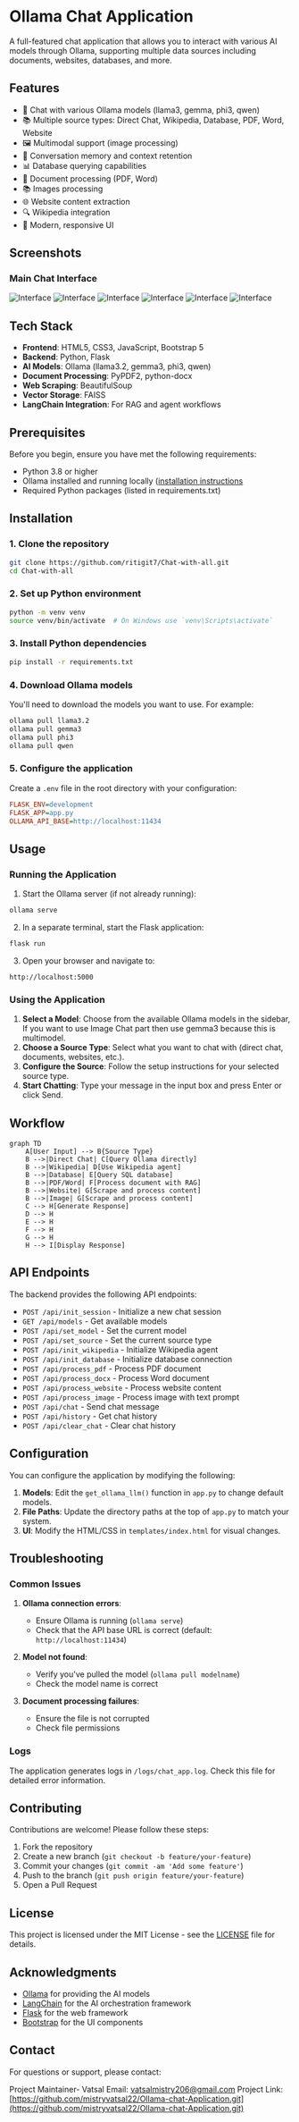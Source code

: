 # Ollama Chat Application

A full-featured chat application that allows you to interact with various AI models through Ollama, supporting multiple data sources including documents, websites, databases, and more.

## Features

- 💬 Chat with various Ollama models (llama3, gemma, phi3, qwen)
- 📚 Multiple source types: Direct Chat, Wikipedia, Database, PDF, Word, Website
- 🖼️ Multimodal support (image processing)
- 🧠 Conversation memory and context retention
- 📊 Database querying capabilities
- 📄 Document processing (PDF, Word)
- 📚 Images processing
- 🌐 Website content extraction
- 🔍 Wikipedia integration
- 🎨 Modern, responsive UI

## Screenshots

### Main Chat Interface
![Interface](https://github.com/ritigit7/Chat-with-all/blob/main/images/Screenshot%20from%202025-04-21%2017-54-06.png)
![Interface](https://github.com/ritigit7/Chat-with-all/blob/main/images/Screenshot%20from%202025-04-21%2017-54-10.png)
![Interface](https://github.com/ritigit7/Chat-with-all/blob/main/images/Screenshot%20from%202025-04-21%2017-54-15.png)
![Interface](https://github.com/ritigit7/Chat-with-all/blob/main/images/Screenshot%20from%202025-04-21%2017-54-19.png)
![Interface](https://github.com/ritigit7/Chat-with-all/blob/main/images/Screenshot%20from%202025-04-21%2017-54-22.png)
![Interface](https://github.com/ritigit7/Chat-with-all/blob/main/images/Screenshot%20from%202025-04-21%2017-54-26.png)


## Tech Stack

- **Frontend**: HTML5, CSS3, JavaScript, Bootstrap 5
- **Backend**: Python, Flask
- **AI Models**: Ollama (llama3.2, gemma3, phi3, qwen)
- **Document Processing**: PyPDF2, python-docx
- **Web Scraping**: BeautifulSoup
- **Vector Storage**: FAISS
- **LangChain Integration**: For RAG and agent workflows

## Prerequisites

Before you begin, ensure you have met the following requirements:

- Python 3.8 or higher
- Ollama installed and running locally ([installation instructions](http://localhost:11434/v1)
- Required Python packages (listed in requirements.txt)

## Installation

### 1. Clone the repository

```bash
git clone https://github.com/ritigit7/Chat-with-all.git
cd Chat-with-all
```

### 2. Set up Python environment

```bash
python -m venv venv
source venv/bin/activate  # On Windows use `venv\Scripts\activate`
```

### 3. Install Python dependencies

```bash
pip install -r requirements.txt
```

### 4. Download Ollama models

You'll need to download the models you want to use. For example:

```bash
ollama pull llama3.2
ollama pull gemma3
ollama pull phi3
ollama pull qwen
```

### 5. Configure the application

Create a `.env` file in the root directory with your configuration:

```ini
FLASK_ENV=development
FLASK_APP=app.py
OLLAMA_API_BASE=http://localhost:11434
```

## Usage

### Running the Application

1. Start the Ollama server (if not already running):

```bash
ollama serve
```

2. In a separate terminal, start the Flask application:

```bash
flask run
```

3. Open your browser and navigate to:

```
http://localhost:5000
```

### Using the Application

1. **Select a Model**: Choose from the available Ollama models in the sidebar, If you want to use Image Chat part then use gemma3 because this is multimodel.
2. **Choose a Source Type**: Select what you want to chat with (direct chat, documents, websites, etc.).
3. **Configure the Source**: Follow the setup instructions for your selected source type.
4. **Start Chatting**: Type your message in the input box and press Enter or click Send.

## Workflow

```mermaid
graph TD
    A[User Input] --> B{Source Type}
    B -->|Direct Chat| C[Query Ollama directly]
    B -->|Wikipedia| D[Use Wikipedia agent]
    B -->|Database| E[Query SQL database]
    B -->|PDF/Word| F[Process document with RAG]
    B -->|Website| G[Scrape and process content]
    B -->|Image| G[Scrape and process content]
    C --> H[Generate Response]
    D --> H
    E --> H
    F --> H
    G --> H
    H --> I[Display Response]
```

## API Endpoints

The backend provides the following API endpoints:

- `POST /api/init_session` - Initialize a new chat session
- `GET /api/models` - Get available models
- `POST /api/set_model` - Set the current model
- `POST /api/set_source` - Set the current source type
- `POST /api/init_wikipedia` - Initialize Wikipedia agent
- `POST /api/init_database` - Initialize database connection
- `POST /api/process_pdf` - Process PDF document
- `POST /api/process_docx` - Process Word document
- `POST /api/process_website` - Process website content
- `POST /api/process_image` - Process image with text prompt
- `POST /api/chat` - Send chat message
- `POST /api/history` - Get chat history
- `POST /api/clear_chat` - Clear chat history

## Configuration

You can configure the application by modifying the following:

1. **Models**: Edit the `get_ollama_llm()` function in `app.py` to change default models.
2. **File Paths**: Update the directory paths at the top of `app.py` to match your system.
3. **UI**: Modify the HTML/CSS in `templates/index.html` for visual changes.

## Troubleshooting

### Common Issues

1. **Ollama connection errors**:
   - Ensure Ollama is running (`ollama serve`)
   - Check that the API base URL is correct (default: `http://localhost:11434`)

2. **Model not found**:
   - Verify you've pulled the model (`ollama pull modelname`)
   - Check the model name is correct

3. **Document processing failures**:
   - Ensure the file is not corrupted
   - Check file permissions

### Logs

The application generates logs in `/logs/chat_app.log`. Check this file for detailed error information.

## Contributing

Contributions are welcome! Please follow these steps:

1. Fork the repository
2. Create a new branch (`git checkout -b feature/your-feature`)
3. Commit your changes (`git commit -am 'Add some feature'`)
4. Push to the branch (`git push origin feature/your-feature`)
5. Open a Pull Request

## License

This project is licensed under the MIT License - see the [LICENSE](LICENSE) file for details.

## Acknowledgments

- [Ollama](https://ollama.ai/) for providing the AI models
- [LangChain](https://www.langchain.com/) for the AI orchestration framework
- [Flask](https://flask.palletsprojects.com/) for the web framework
- [Bootstrap](https://getbootstrap.com/) for the UI components

## Contact

For questions or support, please contact:

Project Maintainer- Vatsal
Email: vatsalmistry206@gmail.com
Project Link: [https://github.com/mistryvatsal22/Ollama-chat-Application.git](https://github.com/mistryvatsal22/Ollama-chat-Application.git)

